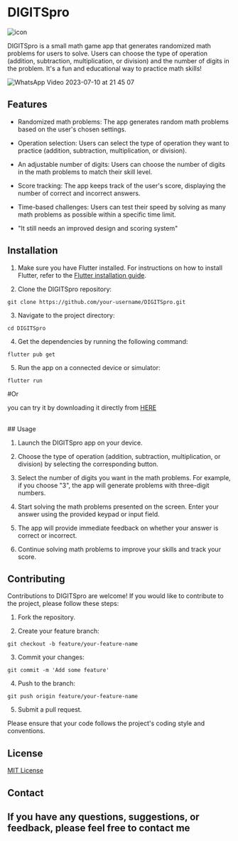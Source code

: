 # DIGITSpro
![icon](https://github.com/omar546/digits_pro-app/assets/71936776/f07a738f-9eff-48ae-8ce8-6e964cf09e01)


DIGITSpro is a small math game app that generates randomized math problems for users to solve. Users can choose the type of operation (addition, subtraction, multiplication, or division) and the number of digits in the problem. It's a fun and educational way to practice math skills!

![WhatsApp Video 2023-07-10 at 21 45 07](https://github.com/omar546/digits_pro-app/assets/71936776/e1081325-f99d-4ecc-9bab-9c05acc65700)


## Features
- Randomized math problems: The app generates random math problems based on the user's chosen settings.
- Operation selection: Users can select the type of operation they want to practice (addition, subtraction, multiplication, or division).
- An adjustable number of digits: Users can choose the number of digits in the math problems to match their skill level.
- Score tracking: The app keeps track of the user's score, displaying the number of correct and incorrect answers.
- Time-based challenges: Users can test their speed by solving as many math problems as possible within a specific time limit.

- "It still needs an improved design and scoring system"

## Installation

1. Make sure you have Flutter installed. For instructions on how to install Flutter, refer to the [Flutter installation guide](https://flutter.dev/docs/get-started/install).

2. Clone the DIGITSpro repository:

```
git clone https://github.com/your-username/DIGITSpro.git
```

3. Navigate to the project directory:

```
cd DIGITSpro
```

4. Get the dependencies by running the following command:

```
flutter pub get
```

5. Run the app on a connected device or simulator:

```
flutter run
```
#Or

you can try it by downloading it directly from <a href="https://download1591.mediafire.com/60imr9rbc3hg622wDhrE685sjvZbMNyOSkkctQcTH3Enz_6fAQ3jR1jlR43k8s_k-7G4zJmq_mAPsG3mHZnibloBy4OWwUo3kSzfTA0dmnG-ePvEqqSCibZqdtUDBlIWXJ1f7c65ZRxkf4mG2l0uIt0Ba2ICEHL9yWijHV5wo4BzWA/80k80wnhriz0lij/DIGITSpro.apk">HERE</a>


<br>
## Usage

1. Launch the DIGITSpro app on your device.

2. Choose the type of operation (addition, subtraction, multiplication, or division) by selecting the corresponding button.

3. Select the number of digits you want in the math problems. For example, if you choose "3", the app will generate problems with three-digit numbers.

4. Start solving the math problems presented on the screen. Enter your answer using the provided keypad or input field.

5. The app will provide immediate feedback on whether your answer is correct or incorrect.

6. Continue solving math problems to improve your skills and track your score.

## Contributing

Contributions to DIGITSpro are welcome! If you would like to contribute to the project, please follow these steps:

1. Fork the repository.

2. Create your feature branch:

```
git checkout -b feature/your-feature-name
```

3. Commit your changes:

```
git commit -m 'Add some feature'
```

4. Push to the branch:

```
git push origin feature/your-feature-name
```

5. Submit a pull request.

Please ensure that your code follows the project's coding style and conventions.

## License

[MIT License](https://opensource.org/licenses/MIT)

## Contact

If you have any questions, suggestions, or feedback, please feel free to contact me
---

